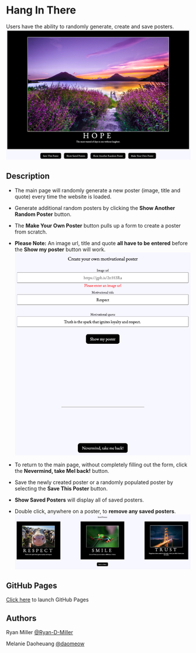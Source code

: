 # Hang In There 

Users have the ability to randomly generate, create and save posters. 
![hangInThere1](./readme-imgs/hangInThere1.png)
  
## Description

* The main page will randomly generate a new poster (image, title and quote) every time the website is loaded. 
* Generate additional random posters by clicking the **Show Another Random Poster** button. 
* The **Make Your Own Poster** button pulls up a form to create a poster from scratch. 

* **Please Note:** An image url, title and quote **all have to be entered** before the **Show my poster** button will work. ![hangInThere2](./readme-imgs/hangInThere2.png)
* To return to the main page, without completely filling out the form, click the **Nevermind, take Mel back!** button. 
* Save the newly created poster or a randomly populated poster by selecting the **Save This Poster** button. 
* **Show Saved Posters** will display all of saved posters. 
* Double click, anywhere on a poster, to **remove any saved posters**.  
![hangInThere3](./readme-imgs/hangInThere3.png)

## GitHub Pages
[Click here](https://ryan-d-miller.github.io/hang-in-there-boilerplate/) to launch GitHub Pages 

## Authors
Ryan Miller [@Ryan-D-Miller](https://github.com/Ryan-D-Miller)

Melanie Daoheuang [@daomeow](https://github.com/daomeow) 


